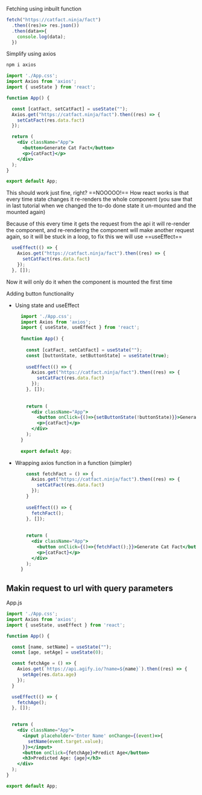 Fetching using inbuilt function
```jsx
fetch("https://catfact.ninja/fact")
  .then((res)=> res.json())
  .then(data=>{
    console.log(data);
  })
```

Simplify using axios
```zsh
npm i axios
```

```jsx
import './App.css';
import Axios from 'axios';
import { useState } from 'react';

function App() {

  const [catFact, setCatFact] = useState("");
  Axios.get("https://catfact.ninja/fact").then((res) => {
    setCatFact(res.data.fact)
  });

  return (
    <div className="App">
      <button>Generate Cat Fact</button>
      <p>{catFact}</p>
    </div>
  );
}

export default App;
```

This should work just fine, right?
==NOOOOO!==
How react works is that every time state changes it re-renders the whole component (you saw that in last tutorial when we changed the to-do done state it un-mounted and the mounted again)

Because of this every time it gets the request from the api it will re-render the component, and re-rendering the component will make another request again, so it will be stuck in a loop, to fix this we will use ==useEffect==

```jsx
  useEffect(() => {
    Axios.get("https://catfact.ninja/fact").then((res) => {
      setCatFact(res.data.fact)
    });
  }, []);
```
Now it will only do it when the component is mounted the first time

Adding button functionality
- Using state and useEffect
  ```jsx
	import './App.css';
	import Axios from 'axios';
	import { useState, useEffect } from 'react';
	
	function App() {
	
	  const [catFact, setCatFact] = useState("");
	  const [buttonState, setButtonState] = useState(true);
	
	  useEffect(() => {
	    Axios.get("https://catfact.ninja/fact").then((res) => {
	      setCatFact(res.data.fact)
	    });
	  }, []);
	  
	
	  return (
	    <div className="App">
	      <button onClick={()=>{setButtonState(!buttonState)}}>Generate Cat Fact</button>
	      <p>{catFact}</p>
	    </div>
	  );
	}
	
	export default App;

	```
- Wrapping axios function in a function (simpler)
  ```jsx
	  const fetchFact = () => {
	    Axios.get("https://catfact.ninja/fact").then((res) => {
	      setCatFact(res.data.fact)
	    });
	  }
	
	  useEffect(() => {
	    fetchFact();
	  }, []);
	  
	
	  return (
	    <div className="App">
	      <button onClick={()=>{fetchFact();}}>Generate Cat Fact</button>
	      <p>{catFact}</p>
	    </div>
	  );
	}

	```

## Makin request to url with query parameters

App.js
```jsx
import './App.css';
import Axios from 'axios';
import { useState, useEffect } from 'react';

function App() {

  const [name, setName] = useState("");
  const [age, setAge] = useState(0);

  const fetchAge = () => {
    Axios.get(`https://api.agify.io/?name=${name}`).then((res) => {
      setAge(res.data.age)
    });
  }

  useEffect(() => {
    fetchAge();
  }, []);
  

  return (
    <div className="App">
      <input placeholder='Enter Name' onChange={(event)=>{
        setName(event.target.value);
      }}></input>
      <button onClick={fetchAge}>Predict Age</button>
      <h3>Predicted Age: {age}</h3>
    </div>
  );
}

export default App;

```